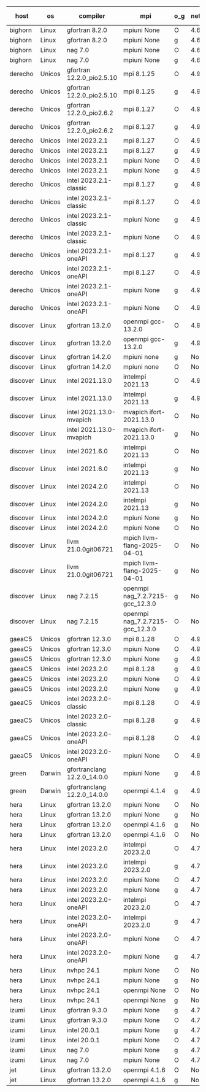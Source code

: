 

| host     | os       | compiler                              | mpi                      | o_g        | netcdf        | build       | u_pass          | u_fail          | s_pass            | s_fail            | e_pass             | e_fail             | nuopc_pass       | nuopc_fail       | artifacts link          |
|----------|----------|---------------------------------------|--------------------------|------------|---------------|-------------|-----------------|-----------------|-------------------|-------------------|--------------------|--------------------|------------------|------------------|-------------------------|
| bighorn | Linux | gfortran 8.2.0 | mpiuni None  | O | 4.6.1  | PASS | 12535 | 0 | 9 | 0 | 42 | 0 | None | None | <a href="https://github.com/esmf-org/esmf-test-artifacts/tree/7b44b51e6d71e270f9405a600b021bdb645ac36b/develop/gfortran/8.2.0/O/mpiuni/None" target="_blank">7b44b51</a> | 
| bighorn | Linux | gfortran 8.2.0 | mpiuni None  | g | 4.6.1  | PASS | 12535 | 0 | 9 | 0 | 42 | 0 | None | None | <a href="https://github.com/esmf-org/esmf-test-artifacts/tree/8ef4d5786bd158506b696acd9b3af807cb917b92/develop/gfortran/8.2.0/g/mpiuni/None" target="_blank">8ef4d57</a> | 
| bighorn | Linux | nag 7.0 | mpiuni None  | O | 4.6.1  | PASS | 12535 | 0 | 9 | 0 | 42 | 0 | None | None | <a href="https://github.com/esmf-org/esmf-test-artifacts/tree/63eaa049d18a28e84e15c2d150245b2d21703396/develop/nag/7.0/O/mpiuni/None" target="_blank">63eaa04</a> | 
| bighorn | Linux | nag 7.0 | mpiuni None  | g | 4.6.1  | PASS | None | None | None | None | None | None | None | None | <a href="https://github.com/esmf-org/esmf-test-artifacts/tree/2244071c2a8f9d92f4e82895821987a607584444/develop/nag/7.0/g/mpiuni/None" target="_blank">2244071</a> | 
| derecho | Unicos | gfortran 12.2.0_pio2.5.10 | mpi 8.1.25  | O | 4.9.2  | PASS | 14204 | 0 | 51 | 0 | 80 | 0 | 57 | 0 | <a href="https://github.com/esmf-org/esmf-test-artifacts/tree/53a3a5247860a25b165f563e353922295b68152b/develop/gfortran/12.2.0_pio2.5.10/O/mpi/8.1.25" target="_blank">53a3a52</a> | 
| derecho | Unicos | gfortran 12.2.0_pio2.5.10 | mpi 8.1.25  | g | 4.9.2  | PASS | 14204 | 0 | 51 | 0 | 80 | 0 | 57 | 0 | <a href="https://github.com/esmf-org/esmf-test-artifacts/tree/a9a440c7c6cf6c439b644ed862dc394610d0ed90/develop/gfortran/12.2.0_pio2.5.10/g/mpi/8.1.25" target="_blank">a9a440c</a> | 
| derecho | Unicos | gfortran 12.2.0_pio2.6.2 | mpi 8.1.27  | O | 4.9.2  | PASS | 14204 | 0 | 51 | 0 | 80 | 0 | 57 | 0 | <a href="https://github.com/esmf-org/esmf-test-artifacts/tree/371d984850b369960591b61f4cba79311eb5d096/develop/gfortran/12.2.0_pio2.6.2/O/mpi/8.1.27" target="_blank">371d984</a> | 
| derecho | Unicos | gfortran 12.2.0_pio2.6.2 | mpi 8.1.27  | g | 4.9.2  | PASS | 14204 | 0 | 51 | 0 | 80 | 0 | 57 | 0 | <a href="https://github.com/esmf-org/esmf-test-artifacts/tree/7f869f0586e4cd0375b46196099fe44a46b43040/develop/gfortran/12.2.0_pio2.6.2/g/mpi/8.1.27" target="_blank">7f869f0</a> | 
| derecho | Unicos | intel 2023.2.1 | mpi 8.1.27  | O | 4.9.2  | PASS | 14204 | 0 | 51 | 0 | 80 | 0 | 58 | 0 | <a href="https://github.com/esmf-org/esmf-test-artifacts/tree/641fd300aee271e9275ddac01695eef4efd66024/develop/intel/2023.2.1/O/mpi/8.1.27" target="_blank">641fd30</a> | 
| derecho | Unicos | intel 2023.2.1 | mpi 8.1.27  | g | 4.9.2  | PASS | 14204 | 0 | 51 | 0 | 80 | 0 | 58 | 0 | <a href="https://github.com/esmf-org/esmf-test-artifacts/tree/4469d219955a19ebc924dc7921db6849ff3484e5/develop/intel/2023.2.1/g/mpi/8.1.27" target="_blank">4469d21</a> | 
| derecho | Unicos | intel 2023.2.1 | mpiuni None  | O | 4.9.2  | PASS | 12535 | 0 | 9 | 0 | 42 | 0 | None | None | <a href="https://github.com/esmf-org/esmf-test-artifacts/tree/80718c63a5a97ea8921bb8801ce152eee0ee8478/develop/intel/2023.2.1/O/mpiuni/None" target="_blank">80718c6</a> | 
| derecho | Unicos | intel 2023.2.1 | mpiuni None  | g | 4.9.2  | PASS | 12535 | 0 | 9 | 0 | 42 | 0 | None | None | <a href="https://github.com/esmf-org/esmf-test-artifacts/tree/8ce9cc77937a0c779b5b98553945bc6cb9141a32/develop/intel/2023.2.1/g/mpiuni/None" target="_blank">8ce9cc7</a> | 
| derecho | Unicos | intel 2023.2.1-classic | mpi 8.1.27  | g | 4.9.2  | PASS | None | None | None | None | None | None | None | None | <a href="https://github.com/esmf-org/esmf-test-artifacts/tree/708cb136577ee124eccb8e1ad96b18c2a9c6d6f4/develop/intel/2023.2.1-classic/g/mpi/8.1.27" target="_blank">708cb13</a> | 
| derecho | Unicos | intel 2023.2.1-classic | mpi 8.1.27  | O | 4.9.2  | PASS | None | None | None | None | None | None | None | None | <a href="https://github.com/esmf-org/esmf-test-artifacts/tree/b08c84188484dade07708b20fa39a86ec76be5c6/develop/intel/2023.2.1-classic/O/mpi/8.1.27" target="_blank">b08c841</a> | 
| derecho | Unicos | intel 2023.2.1-classic | mpiuni None  | g | 4.9.2  | PASS | None | None | None | None | None | None | None | None | <a href="https://github.com/esmf-org/esmf-test-artifacts/tree/9a8bba22b2aff1146cbbb6da95094db52d665acb/develop/intel/2023.2.1-classic/g/mpiuni/None" target="_blank">9a8bba2</a> | 
| derecho | Unicos | intel 2023.2.1-classic | mpiuni None  | O | 4.9.2  | PASS | 12535 | 0 | 9 | 0 | 42 | 0 | None | None | <a href="https://github.com/esmf-org/esmf-test-artifacts/tree/464d84f3e0ea9a414d5a743da7ca0228f6116d8e/develop/intel/2023.2.1-classic/O/mpiuni/None" target="_blank">464d84f</a> | 
| derecho | Unicos | intel 2023.2.1-oneAPI | mpi 8.1.27  | g | 4.9.2  | PASS | None | None | None | None | None | None | None | None | <a href="https://github.com/esmf-org/esmf-test-artifacts/tree/d3ef2777bb34663ef06989d839e8b2ad9c06c2d2/develop/intel/2023.2.1-oneAPI/g/mpi/8.1.27" target="_blank">d3ef277</a> | 
| derecho | Unicos | intel 2023.2.1-oneAPI | mpi 8.1.27  | O | 4.9.2  | PASS | None | None | None | None | None | None | None | None | <a href="https://github.com/esmf-org/esmf-test-artifacts/tree/08a04a8cb554a3b5d03539e3258da87c67d9e76f/develop/intel/2023.2.1-oneAPI/O/mpi/8.1.27" target="_blank">08a04a8</a> | 
| derecho | Unicos | intel 2023.2.1-oneAPI | mpiuni None  | g | 4.9.2  | PASS | None | None | None | None | None | None | None | None | <a href="https://github.com/esmf-org/esmf-test-artifacts/tree/1782119505a9485b1f2e2ed35d49e77d17d44cb3/develop/intel/2023.2.1-oneAPI/g/mpiuni/None" target="_blank">1782119</a> | 
| derecho | Unicos | intel 2023.2.1-oneAPI | mpiuni None  | O | 4.9.2  | PASS | None | None | None | None | None | None | None | None | <a href="https://github.com/esmf-org/esmf-test-artifacts/tree/130eb2c670a74cd5d611137ce9c433d69193ca0e/develop/intel/2023.2.1-oneAPI/O/mpiuni/None" target="_blank">130eb2c</a> | 
| discover | Linux | gfortran 13.2.0 | openmpi gcc-13.2.0  | O | 4.9.2  | PASS | 14204 | 0 | 51 | 0 | 80 | 0 | 57 | 0 | <a href="https://github.com/esmf-org/esmf-test-artifacts/tree/78bef68b357a475b9a4133cd73770302a338db76/develop/gfortran/13.2.0/O/openmpi/gcc-13.2.0" target="_blank">78bef68</a> | 
| discover | Linux | gfortran 13.2.0 | openmpi gcc-13.2.0  | g | 4.9.2  | PASS | 14204 | 0 | 51 | 0 | 80 | 0 | 57 | 0 | <a href="https://github.com/esmf-org/esmf-test-artifacts/tree/3f50dd269fdcfc93b8e82a75686308ec0439d481/develop/gfortran/13.2.0/g/openmpi/gcc-13.2.0" target="_blank">3f50dd2</a> | 
| discover | Linux | gfortran 14.2.0 | mpiuni none  | g | None  | PASS | 12535 | 0 | 9 | 0 | 42 | 0 | None | None | <a href="https://github.com/esmf-org/esmf-test-artifacts/tree/5ab969a0e96f4e8c3832a1133524ded13417020b/develop/gfortran/14.2.0/g/mpiuni/none" target="_blank">5ab969a</a> | 
| discover | Linux | gfortran 14.2.0 | mpiuni none  | O | None  | PASS | 12535 | 0 | 9 | 0 | 42 | 0 | None | None | <a href="https://github.com/esmf-org/esmf-test-artifacts/tree/09fd55cf9f0409679f2fb26302d70d7b61e305fa/develop/gfortran/14.2.0/O/mpiuni/none" target="_blank">09fd55c</a> | 
| discover | Linux | intel 2021.13.0 | intelmpi 2021.13  | O | 4.9.2  | PASS | 14204 | 0 | 51 | 0 | 80 | 0 | 57 | 0 | <a href="https://github.com/esmf-org/esmf-test-artifacts/tree/9dcf891ec81fb1d9d61d8bafde9672f540471e77/develop/intel/2021.13.0/O/intelmpi/2021.13" target="_blank">9dcf891</a> | 
| discover | Linux | intel 2021.13.0 | intelmpi 2021.13  | g | 4.9.2  | PASS | 14204 | 0 | 51 | 0 | 80 | 0 | 57 | 0 | <a href="https://github.com/esmf-org/esmf-test-artifacts/tree/b89a42671bb5f9c348e00d97e033d33d28f908c6/develop/intel/2021.13.0/g/intelmpi/2021.13" target="_blank">b89a426</a> | 
| discover | Linux | intel 2021.13.0-mvapich | mvapich ifort-2021.13.0  | O | None  | PASS | 14204 | 0 | 51 | 0 | 80 | 0 | 57 | 0 | <a href="https://github.com/esmf-org/esmf-test-artifacts/tree/ee36a1ccebbce0c98cb4d61bd71950b57eac75ee/develop/intel/2021.13.0-mvapich/O/mvapich/ifort-2021.13.0" target="_blank">ee36a1c</a> | 
| discover | Linux | intel 2021.13.0-mvapich | mvapich ifort-2021.13.0  | g | None  | PASS | 14204 | 0 | 51 | 0 | 80 | 0 | 57 | 0 | <a href="https://github.com/esmf-org/esmf-test-artifacts/tree/88952f730f21663fbc7b548ea45871e32486d4a3/develop/intel/2021.13.0-mvapich/g/mvapich/ifort-2021.13.0" target="_blank">88952f7</a> | 
| discover | Linux | intel 2021.6.0 | intelmpi 2021.13  | O | None  | PASS | 14204 | 0 | 51 | 0 | 80 | 0 | 57 | 0 | <a href="https://github.com/esmf-org/esmf-test-artifacts/tree/42409cb5914f258a69998f5ffe15e27d8155c6c5/develop/intel/2021.6.0/O/intelmpi/2021.13" target="_blank">42409cb</a> | 
| discover | Linux | intel 2021.6.0 | intelmpi 2021.13  | g | None  | PASS | 14204 | 0 | 51 | 0 | 80 | 0 | 57 | 0 | <a href="https://github.com/esmf-org/esmf-test-artifacts/tree/ead6a572b6b62886f9cca27d15cc11b5ac909eef/develop/intel/2021.6.0/g/intelmpi/2021.13" target="_blank">ead6a57</a> | 
| discover | Linux | intel 2024.2.0 | intelmpi 2021.13  | O | None  | PASS | 14204 | 0 | 51 | 0 | 80 | 0 | 57 | 0 | <a href="https://github.com/esmf-org/esmf-test-artifacts/tree/b1ce53a9ca05d3618226d15db149a5da9645076f/develop/intel/2024.2.0/O/intelmpi/2021.13" target="_blank">b1ce53a</a> | 
| discover | Linux | intel 2024.2.0 | intelmpi 2021.13  | g | None  | PASS | 14203 | 1 | 51 | 0 | 80 | 0 | 57 | 0 | <a href="https://github.com/esmf-org/esmf-test-artifacts/tree/8029f3d5d5494938813f434d1b01d511d47e2e48/develop/intel/2024.2.0/g/intelmpi/2021.13" target="_blank">8029f3d</a> | 
| discover | Linux | intel 2024.2.0 | mpiuni None  | g | None  | PASS | 12534 | 1 | 9 | 0 | 42 | 0 | None | None | <a href="https://github.com/esmf-org/esmf-test-artifacts/tree/3d72bee7d368b32bd5d918694857c3282750bb59/develop/intel/2024.2.0/g/mpiuni/None" target="_blank">3d72bee</a> | 
| discover | Linux | intel 2024.2.0 | mpiuni None  | O | None  | PASS | 12535 | 0 | 9 | 0 | 42 | 0 | None | None | <a href="https://github.com/esmf-org/esmf-test-artifacts/tree/ea29ee77575a85cadbf2d9d40c86f7e7e211c2b6/develop/intel/2024.2.0/O/mpiuni/None" target="_blank">ea29ee7</a> | 
| discover | Linux | llvm 21.0.0git06721 | mpich llvm-flang-2025-04-01  | O | None  | PASS | 14191 | 13 | 18 | 33 | 76 | 4 | 0 | 57 | <a href="https://github.com/esmf-org/esmf-test-artifacts/tree/323c3e1fceee9eb97d5503d660c0ad17d9bc5d82/develop/llvm/21.0.0git06721/O/mpich/llvm-flang-2025-04-01" target="_blank">323c3e1</a> | 
| discover | Linux | llvm 21.0.0git06721 | mpich llvm-flang-2025-04-01  | g | None  | PASS | 14191 | 13 | 18 | 33 | 76 | 4 | 0 | 57 | <a href="https://github.com/esmf-org/esmf-test-artifacts/tree/4d45cc7a8ee190707a4957a13a3f970ff5385618/develop/llvm/21.0.0git06721/g/mpich/llvm-flang-2025-04-01" target="_blank">4d45cc7</a> | 
| discover | Linux | nag 7.2.15 | openmpi nag_7.2.7215-gcc_12.3.0  | g | None  | PASS | 14204 | 0 | 51 | 0 | 80 | 0 | 57 | 0 | <a href="https://github.com/esmf-org/esmf-test-artifacts/tree/594e0a84d09149dd6ac57dc437fe07b1fca14cf4/develop/nag/7.2.15/g/openmpi/nag_7.2.7215-gcc_12.3.0" target="_blank">594e0a8</a> | 
| discover | Linux | nag 7.2.15 | openmpi nag_7.2.7215-gcc_12.3.0  | O | None  | PASS | 14204 | 0 | 51 | 0 | 80 | 0 | 57 | 0 | <a href="https://github.com/esmf-org/esmf-test-artifacts/tree/f5c7937a3c94bb8ccbfd09dd8af1346c2974960f/develop/nag/7.2.15/O/openmpi/nag_7.2.7215-gcc_12.3.0" target="_blank">f5c7937</a> | 
| gaeaC5 | Unicos | gfortran 12.3.0 | mpi 8.1.28  | O | 4.9.0  | PASS | 14204 | 0 | 51 | 0 | 80 | 0 | 57 | 0 | <a href="https://github.com/esmf-org/esmf-test-artifacts/tree/fb97bc61075e7159025e7f245e41a6147f3beeab/develop/gfortran/12.3.0/O/mpi/8.1.28" target="_blank">fb97bc6</a> | 
| gaeaC5 | Unicos | gfortran 12.3.0 | mpiuni None  | O | 4.9.0  | PASS | 12535 | 0 | 9 | 0 | 42 | 0 | None | None | <a href="https://github.com/esmf-org/esmf-test-artifacts/tree/0af3c8db5be3bbc0dd46ccddd5692bc28a8dcb17/develop/gfortran/12.3.0/O/mpiuni/None" target="_blank">0af3c8d</a> | 
| gaeaC5 | Unicos | gfortran 12.3.0 | mpiuni None  | g | 4.9.0  | PASS | None | None | None | None | None | None | None | None | <a href="https://github.com/esmf-org/esmf-test-artifacts/tree/ba0dc84f1cc9b81a4582878ff31258f62e57c422/develop/gfortran/12.3.0/g/mpiuni/None" target="_blank">ba0dc84</a> | 
| gaeaC5 | Unicos | intel 2023.2.0 | mpi 8.1.28  | g | 4.9.0  | PASS | None | None | None | None | None | None | None | None | <a href="https://github.com/esmf-org/esmf-test-artifacts/tree/83f6de516075214734c37ff15c2f3db399d581c8/develop/intel/2023.2.0/g/mpi/8.1.28" target="_blank">83f6de5</a> | 
| gaeaC5 | Unicos | intel 2023.2.0 | mpiuni None  | O | 4.9.0  | PASS | 12535 | 0 | 9 | 0 | 42 | 0 | None | None | <a href="https://github.com/esmf-org/esmf-test-artifacts/tree/2dfff139c8324c927388c230f9b5a153c6ac7b96/develop/intel/2023.2.0/O/mpiuni/None" target="_blank">2dfff13</a> | 
| gaeaC5 | Unicos | intel 2023.2.0 | mpiuni None  | g | 4.9.0  | PASS | 12535 | 0 | 9 | 0 | 42 | 0 | None | None | <a href="https://github.com/esmf-org/esmf-test-artifacts/tree/1e26b15893c0aeae69802c8d20974129f3c0cccb/develop/intel/2023.2.0/g/mpiuni/None" target="_blank">1e26b15</a> | 
| gaeaC5 | Unicos | intel 2023.2.0-classic | mpi 8.1.28  | O | 4.9.0  | PASS | None | None | None | None | None | None | None | None | <a href="https://github.com/esmf-org/esmf-test-artifacts/tree/0a87d649050f058c00bc92d4ebeced075a766c4e/develop/intel/2023.2.0-classic/O/mpi/8.1.28" target="_blank">0a87d64</a> | 
| gaeaC5 | Unicos | intel 2023.2.0-classic | mpi 8.1.28  | g | 4.9.0  | PASS | 14204 | 0 | 51 | 0 | 80 | 0 | 57 | 0 | <a href="https://github.com/esmf-org/esmf-test-artifacts/tree/b4c7da6e9956e0897122030b47a4a2fff222b08a/develop/intel/2023.2.0-classic/g/mpi/8.1.28" target="_blank">b4c7da6</a> | 
| gaeaC5 | Unicos | intel 2023.2.0-oneAPI | mpi 8.1.28  | O | 4.9.0  | PASS | None | None | None | None | None | None | None | None | <a href="https://github.com/esmf-org/esmf-test-artifacts/tree/0c74665ed5c44fdc5c86edd944f5402cc3eb6225/develop/intel/2023.2.0-oneAPI/O/mpi/8.1.28" target="_blank">0c74665</a> | 
| gaeaC5 | Unicos | intel 2023.2.0-oneAPI | mpiuni None  | O | 4.9.0  | PASS | 12535 | 0 | 9 | 0 | 42 | 0 | None | None | <a href="https://github.com/esmf-org/esmf-test-artifacts/tree/b80d08ecd04138693b05fde16cc2411aa188985e/develop/intel/2023.2.0-oneAPI/O/mpiuni/None" target="_blank">b80d08e</a> | 
| green | Darwin | gfortranclang 12.2.0_14.0.0 | mpiuni None  | g | 4.9.3  | PASS | 12535 | 0 | 9 | 0 | 42 | 0 | None | None | <a href="https://github.com/esmf-org/esmf-test-artifacts/tree/e9f8fc3ecea512277e9f09178fca83a70d233fde/develop/gfortranclang/12.2.0_14.0.0/g/mpiuni/None" target="_blank">e9f8fc3</a> | 
| green | Darwin | gfortranclang 12.2.0_14.0.0 | openmpi 4.1.4  | g | 4.9.3  | PASS | 14204 | 0 | 51 | 0 | 80 | 0 | 58 | 0 | <a href="https://github.com/esmf-org/esmf-test-artifacts/tree/9765b576bb8ab17ec46499001e1644dd00b63186/develop/gfortranclang/12.2.0_14.0.0/g/openmpi/4.1.4" target="_blank">9765b57</a> | 
| hera | Linux | gfortran 13.2.0 | mpiuni None  | O | None  | PASS | 12535 | 0 | 9 | 0 | 42 | 0 | None | None | <a href="https://github.com/esmf-org/esmf-test-artifacts/tree/c4964cb1d1ad79fb3d87706c5024ea2e9962d5f6/develop/gfortran/13.2.0/O/mpiuni/None" target="_blank">c4964cb</a> | 
| hera | Linux | gfortran 13.2.0 | mpiuni None  | g | None  | PASS | 12535 | 0 | 9 | 0 | 42 | 0 | None | None | <a href="https://github.com/esmf-org/esmf-test-artifacts/tree/96dc409bc6bfa6baf097554c3e58c8da8fa10059/develop/gfortran/13.2.0/g/mpiuni/None" target="_blank">96dc409</a> | 
| hera | Linux | gfortran 13.2.0 | openmpi 4.1.6  | g | None  | PASS | 14204 | 0 | 51 | 0 | 80 | 0 | 57 | 0 | <a href="https://github.com/esmf-org/esmf-test-artifacts/tree/5fc6347935b38d5e7e20eeb9a3af4ec2c2060bb1/develop/gfortran/13.2.0/g/openmpi/4.1.6" target="_blank">5fc6347</a> | 
| hera | Linux | gfortran 13.2.0 | openmpi 4.1.6  | O | None  | PASS | 14204 | 0 | 51 | 0 | 80 | 0 | 57 | 0 | <a href="https://github.com/esmf-org/esmf-test-artifacts/tree/29d89bfee4c94639f076ed0ffcbd1a6530111800/develop/gfortran/13.2.0/O/openmpi/4.1.6" target="_blank">29d89bf</a> | 
| hera | Linux | intel 2023.2.0 | intelmpi 2023.2.0  | O | 4.7.0  | PASS | 14204 | 0 | 51 | 0 | 80 | 0 | 57 | 0 | <a href="https://github.com/esmf-org/esmf-test-artifacts/tree/f91dbd8e91cbad7e7b395a4a4707b89c4413c7a6/develop/intel/2023.2.0/O/intelmpi/2023.2.0" target="_blank">f91dbd8</a> | 
| hera | Linux | intel 2023.2.0 | intelmpi 2023.2.0  | g | 4.7.0  | PASS | 14204 | 0 | 51 | 0 | 80 | 0 | 57 | 0 | <a href="https://github.com/esmf-org/esmf-test-artifacts/tree/81b093a8abc8d2f542ab1e4aedee51b332d46706/develop/intel/2023.2.0/g/intelmpi/2023.2.0" target="_blank">81b093a</a> | 
| hera | Linux | intel 2023.2.0 | mpiuni None  | O | 4.7.0  | PASS | 12535 | 0 | 9 | 0 | 42 | 0 | None | None | <a href="https://github.com/esmf-org/esmf-test-artifacts/tree/ff757208bf7eb65a849b23ce15b69a902feb2533/develop/intel/2023.2.0/O/mpiuni/None" target="_blank">ff75720</a> | 
| hera | Linux | intel 2023.2.0 | mpiuni None  | g | 4.7.0  | PASS | 12535 | 0 | 9 | 0 | 42 | 0 | None | None | <a href="https://github.com/esmf-org/esmf-test-artifacts/tree/580d65900d24072d9598d0e0e135666de4a5cdb8/develop/intel/2023.2.0/g/mpiuni/None" target="_blank">580d659</a> | 
| hera | Linux | intel 2023.2.0-oneAPI | intelmpi 2023.2.0  | O | 4.7.0  | PASS | 14204 | 0 | 50 | 1 | 80 | 0 | 57 | 0 | <a href="https://github.com/esmf-org/esmf-test-artifacts/tree/5fba81d231ca873c22227fcf65edfca8a6c06c1a/develop/intel/2023.2.0-oneAPI/O/intelmpi/2023.2.0" target="_blank">5fba81d</a> | 
| hera | Linux | intel 2023.2.0-oneAPI | intelmpi 2023.2.0  | g | 4.7.0  | PASS | 14204 | 0 | 51 | 0 | 80 | 0 | 57 | 0 | <a href="https://github.com/esmf-org/esmf-test-artifacts/tree/d94c881ce5840b6f7de6879238de0cd5955d2346/develop/intel/2023.2.0-oneAPI/g/intelmpi/2023.2.0" target="_blank">d94c881</a> | 
| hera | Linux | intel 2023.2.0-oneAPI | mpiuni None  | O | 4.7.0  | PASS | 12535 | 0 | 9 | 0 | 42 | 0 | None | None | <a href="https://github.com/esmf-org/esmf-test-artifacts/tree/3a79f31e2197e6cfff1ea8fc226ac62d669a9dbd/develop/intel/2023.2.0-oneAPI/O/mpiuni/None" target="_blank">3a79f31</a> | 
| hera | Linux | intel 2023.2.0-oneAPI | mpiuni None  | g | 4.7.0  | PASS | None | None | None | None | None | None | None | None | <a href="https://github.com/esmf-org/esmf-test-artifacts/tree/465a069ffe5916d19ae7c2644ebafb2a4c7079bf/develop/intel/2023.2.0-oneAPI/g/mpiuni/None" target="_blank">465a069</a> | 
| hera | Linux | nvhpc 24.1 | mpiuni None  | O | None  | PASS | 12535 | 0 | 9 | 0 | 42 | 0 | None | None | <a href="https://github.com/esmf-org/esmf-test-artifacts/tree/9774e6a4adcf8ec8148ed3c9f704488f9ad1533d/develop/nvhpc/24.1/O/mpiuni/None" target="_blank">9774e6a</a> | 
| hera | Linux | nvhpc 24.1 | mpiuni None  | g | None  | PASS | 12535 | 0 | 9 | 0 | 42 | 0 | None | None | <a href="https://github.com/esmf-org/esmf-test-artifacts/tree/4ddfcbd4b79c6e7da87f9af859809242a754d229/develop/nvhpc/24.1/g/mpiuni/None" target="_blank">4ddfcbd</a> | 
| hera | Linux | nvhpc 24.1 | openmpi None  | O | None  | PASS | 14204 | 0 | 51 | 0 | 80 | 0 | 57 | 0 | <a href="https://github.com/esmf-org/esmf-test-artifacts/tree/e7717d249379afab6e4c88ed5121be245732efe9/develop/nvhpc/24.1/O/openmpi/None" target="_blank">e7717d2</a> | 
| hera | Linux | nvhpc 24.1 | openmpi None  | g | None  | PASS | 14204 | 0 | 51 | 0 | 80 | 0 | 57 | 0 | <a href="https://github.com/esmf-org/esmf-test-artifacts/tree/a247b6ffc4557ee8b33d48f894f6c2eba3842806/develop/nvhpc/24.1/g/openmpi/None" target="_blank">a247b6f</a> | 
| izumi | Linux | gfortran 9.3.0 | mpiuni None  | g | 4.7.4  | PASS | 12535 | 0 | 9 | 0 | 42 | 0 | None | None | <a href="https://github.com/esmf-org/esmf-test-artifacts/tree/00dd41f354e279a10576beba64563e6e7dd8106b/develop/gfortran/9.3.0/g/mpiuni/None" target="_blank">00dd41f</a> | 
| izumi | Linux | gfortran 9.3.0 | mpiuni None  | O | 4.7.4  | PASS | 12535 | 0 | 9 | 0 | 42 | 0 | None | None | <a href="https://github.com/esmf-org/esmf-test-artifacts/tree/cd7741d8248992ed0021b15850e3c93336ae9b06/develop/gfortran/9.3.0/O/mpiuni/None" target="_blank">cd7741d</a> | 
| izumi | Linux | intel 20.0.1 | mpiuni None  | g | 4.7.4  | PASS | 12535 | 0 | 9 | 0 | 42 | 0 | None | None | <a href="https://github.com/esmf-org/esmf-test-artifacts/tree/b50d5e750961d6631f35beddd0c624a1ffb4789f/develop/intel/20.0.1/g/mpiuni/None" target="_blank">b50d5e7</a> | 
| izumi | Linux | intel 20.0.1 | mpiuni None  | O | 4.7.4  | PASS | 12535 | 0 | 9 | 0 | 42 | 0 | None | None | <a href="https://github.com/esmf-org/esmf-test-artifacts/tree/765aece3ddbb33ad13bdcab28e620a8907085963/develop/intel/20.0.1/O/mpiuni/None" target="_blank">765aece</a> | 
| izumi | Linux | nag 7.0 | mpiuni None  | g | 4.7.4  | PASS | 12535 | 0 | 9 | 0 | 42 | 0 | None | None | <a href="https://github.com/esmf-org/esmf-test-artifacts/tree/52297a59699317c8fe6a6b9cd64939dba067c444/develop/nag/7.0/g/mpiuni/None" target="_blank">52297a5</a> | 
| izumi | Linux | nag 7.0 | mpiuni None  | O | 4.7.4  | PASS | 12535 | 0 | 9 | 0 | 42 | 0 | None | None | <a href="https://github.com/esmf-org/esmf-test-artifacts/tree/a3df9f5b5d4b6bfe51739faa9175cbad9d55dcad/develop/nag/7.0/O/mpiuni/None" target="_blank">a3df9f5</a> | 
| jet | Linux | gfortran 13.2.0 | openmpi 4.1.6  | O | None  | PASS | 14080 | 124 | 51 | 0 | 80 | 0 | 57 | 0 | <a href="https://github.com/esmf-org/esmf-test-artifacts/tree/6504e08b8486ccda7d5e376c03e03b89decde6ef/develop/gfortran/13.2.0/O/openmpi/4.1.6" target="_blank">6504e08</a> | 
| jet | Linux | gfortran 13.2.0 | openmpi 4.1.6  | g | None  | PASS | 14204 | 0 | 51 | 0 | 80 | 0 | 57 | 0 | <a href="https://github.com/esmf-org/esmf-test-artifacts/tree/5a4ab9094fd71707db20af2ab9eaae6283135c72/develop/gfortran/13.2.0/g/openmpi/4.1.6" target="_blank">5a4ab90</a> | 

